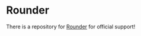 # Rounder
There is a repository for [Rounder](https://github.com/Aethese/rounder) for official support!
